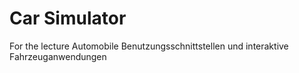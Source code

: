 # Car Simulator

For the lecture Automobile Benutzungsschnittstellen und interaktive Fahrzeuganwendungen
